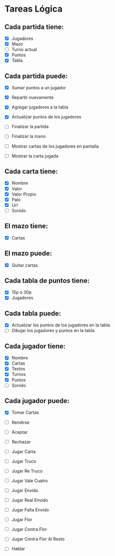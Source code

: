 # Tareas Lógica

## Cada partida tiene: 

- [x] Jugadores
- [x] Mazo
- [ ] Turno actual
- [x] Puntos
- [x] Tabla

## Cada partida puede:

- [x] Sumar puntos a un jugador

- [x] Repartir nuevamente
- [x] Agregar jugadores a la tabla
- [x] Actualizar puntos de los jugadores
- [ ] Finalizar la partida
- [ ] Finalizar la mano
- [ ] Mostrar cartas de los jugadores en pantalla
- [ ] Mostrar la carta jugada

## Cada carta tiene:

- [x] Nombre
- [x] Valor
- [x] Valor Propio
- [x] Palo
- [x] Url
- [ ] Sonido

## El mazo tiene:

- [x] Cartas

## El mazo puede:

- [x] Quitar cartas

## Cada tabla de puntos tiene:

- [x] 15p o 30p
- [x] Jugadores

## Cada tabla puede:

- [x] Actualizar los puntos de los jugadores en la tabla
- [ ] Dibujar los jugadores y puntos en la tabla

## Cada jugador tiene:

- [x] Nombre 
- [x] Cartas
- [x] Textos
- [x] Turnos
- [x] Puntos
- [ ] Sonido

## Cada jugador puede:

- [x] Tomar Cartas
- [ ] Rendirse
- [ ] Aceptar
- [ ] Rechazar
- [ ] Jugar Carta
- [ ] Jugar Truco
- [ ] Jugar Re Truco
- [ ] Jugar Vale Cuatro
- [ ] Jugar Envido
- [ ] Jugar Real Envido
- [ ] Jugar Falta Envido
- [ ] Jugar Flor
- [ ] Jugar Contra Flor
- [ ] Jugar Contra Flor Al Resto
- [ ] Hablar

